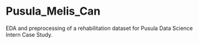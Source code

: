 # Pusula_Melis_Can
EDA and preprocessing of a rehabilitation dataset for Pusula Data Science Intern Case Study.
